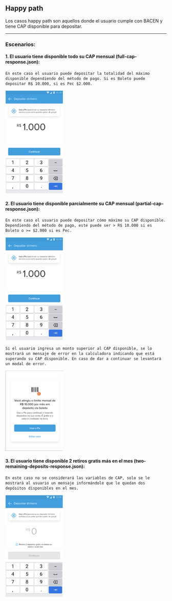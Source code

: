 ## Happy path 
Los casos happy path son aquellos donde el usuario cumple con BACEN y tiene CAP disponible para depositar.
___________
### Escenarios:
#### 1. El usuario tiene disponible todo su CAP mensual (full-cap-response.json): 
    En este caso el usuario puede depositar la totalidad del máximo disponible dependiendo del método de pago. Si es Boleto puede depositar R$ 10.000, si es Pec $2.000.
<img src="../../images/happy-path.png" alt="drawing" width="180"/>

#### 2. El usuario tiene disponible parcialmente su CAP mensual (partial-cap-response.json): 
    En este caso el usuario puede depositar cómo máximo su CAP disponible. Dependiendo del método de pago, este puede ser > R$ 10.000 si es Boleto o >= $2.000 si es Pec.
<img src="../../images/happy-path.png" alt="drawing" width="180"/>

    Si el usuario ingresa un monto superior al CAP disponible, se lo mostrará un mensaje de error en la calculadora indicando que está superando su CAP disponible. En caso de dar a continuar se levantará un modal de error.
<img src="../../images/cap-exceeded-calculator.png" alt="drawing" width="180"/>


#### 3. El usuario tiene disponible 2 retiros gratis más en el mes (two-remaining-deposits-response.json):
    En este caso no se considerará las variables de CAP, solo se le mostrará al usuario un mensaje informándole que le quedan dos depósitos disponibles en el mes. 
<img src="../../images/two-deposits-remaining.png" alt="drawing" width="180"/>
